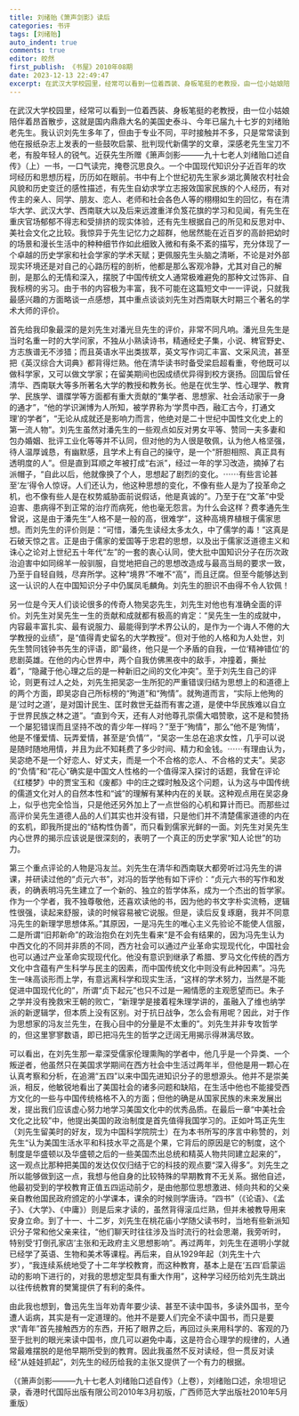 ```yaml
---
title: 刘绪贻《箫声剑影》读后
categories: 书评
tags: [刘绪贻]
auto_indent: true
comments: true
editor: 皎然
first_publish: 《书屋》2010年08期
date: 2023-12-13 22:49:47
excerpt: 在武汉大学校园里，经常可以看到一位着西装、身板笔挺的老教授，由一位小姑娘陪伴着昂首散步，这就是国内鼎鼎大名的美国史泰斗、今年已届九十七岁的刘绪贻老先生。我认识刘先生多年了，但由于专业不同，平时接触并不多，只是常常读到他在报纸杂志上发表的一些鼓吹启蒙、批判现代新儒学的文章，深感老先生宝刀不老，有股年轻人的锐气。近获先生所赠《箫声剑影———九十七老人刘绪贻口述自传》（上）一书，一口气读完，掩卷沉思良久。一个中国现代知识分子近百年的坎坷经历和思想历程，历历如在眼前。书中有上个世纪初先生家乡湖北黄陂农村社会风貌和历史变迁的感性描述，有先生自幼求学立志报效国家民族的个人经历，有对传主的亲人、同学、朋友、恋人、老师和社会各色人等的栩栩如生的回忆，有在清华大学、武汉大学、西南联大以及后来远渡重洋负笈花旗的学习和见闻，有先生在重庆官场郁郁不得志和受排挤的现实体验，还有先生根据自己的所见和反思对中、美社会文化之比较。我惊异于先生记忆力之超群，他居然能在近百岁的高龄把幼时的场景和漫长生活中的种种细节作如此细致入微和有条不紊的描写，充分体现了一个卓越的历史学家和社会学家的学术天赋；更佩服先生头脑之清晰，不论是对外部现实环境还是对自己的心路历程的剖析，他都是那么客观冷静，尤其对自己的解剖，是那么的无情和深入，摆脱了中国传统文人通常极难避免的那种文过饰非、自我标榜的劣习。由于书的内容极为丰富，我不可能在这篇短文中一一评说，只就我最感兴趣的方面略谈一点感想，其中重点谈谈刘先生对西南联大时期三个著名的学术大师的评价。
---
```

在武汉大学校园里，经常可以看到一位着西装、身板笔挺的老教授，由一位小姑娘陪伴着昂首散步，这就是国内鼎鼎大名的美国史泰斗、今年已届九十七岁的刘绪贻老先生。我认识刘先生多年了，但由于专业不同，平时接触并不多，只是常常读到他在报纸杂志上发表的一些鼓吹启蒙、批判现代新儒学的文章，深感老先生宝刀不老，有股年轻人的锐气。近获先生所赠《箫声剑影———九十七老人刘绪贻口述自传》（上）一书，一口气读完，掩卷沉思良久。一个中国现代知识分子近百年的坎坷经历和思想历程，历历如在眼前。书中有上个世纪初先生家乡湖北黄陂农村社会风貌和历史变迁的感性描述，有先生自幼求学立志报效国家民族的个人经历，有对传主的亲人、同学、朋友、恋人、老师和社会各色人等的栩栩如生的回忆，有在清华大学、武汉大学、西南联大以及后来远渡重洋负笈花旗的学习和见闻，有先生在重庆官场郁郁不得志和受排挤的现实体验，还有先生根据自己的所见和反思对中、美社会文化之比较。我惊异于先生记忆力之超群，他居然能在近百岁的高龄把幼时的场景和漫长生活中的种种细节作如此细致入微和有条不紊的描写，充分体现了一个卓越的历史学家和社会学家的学术天赋；更佩服先生头脑之清晰，不论是对外部现实环境还是对自己的心路历程的剖析，他都是那么客观冷静，尤其对自己的解剖，是那么的无情和深入，摆脱了中国传统文人通常极难避免的那种文过饰非、自我标榜的劣习。由于书的内容极为丰富，我不可能在这篇短文中一一评说，只就我最感兴趣的方面略谈一点感想，其中重点谈谈刘先生对西南联大时期三个著名的学术大师的评价。

首先给我印象最深的是刘先生对潘光旦先生的评价，非常不同凡响。潘光旦先生是当时名重一时的大学问家，不独从小熟读诗书，精通经史子集，小说、稗官野史、方志族谱无不涉猎；而且英语水平出类拔萃，英文写作词汇丰富、文采风流，甚至把《英汉综合大词典》都背得烂熟。他在清华读书时备受梁启超看重，夸他既可以做科学家，又可以做文学家；在留美期间也因成绩优异得到校方褒扬。回国后曾任清华、西南联大等多所著名大学的教授和教务长。他是在优生学、性心理学、教育学、民族学、谱牒学等方面都有重大贡献的“集学者、思想家、社会活动家于一身的通才”，“他的学识渊博为人所知，被学界称为‘学贯中西，融汇古今，打通文理’的学者”，“无论从成就还是影响力而言，他绝对是二十世纪中国性文化史上的第一流人物”。刘先生虽然对潘先生的一些观点如反对男女平等、赞同一夫多妻和包办婚姻、批评工业化等等并不认同，但对他的为人很是敬佩，认为他人格坚强，待人温厚诚恳，有幽默感，且学术上有自己的操守，是一个“肝胆相照、真正具有透明度的人”。但是直到耳顺之年被打成“右派”，经过一年的学习改造，摘掉了右派帽子，“自此以后，他就像换了个人，思想起了剧烈的变化。⋯⋯有些言论甚至‘左’得令人惊讶。人们还认为，他这种思想的变化，不像有些人是为了投革命之机，也不像有些人是在权势威胁面前说假话，他是真诚的”。乃至于在“文革”中受迫害、患病得不到正常的治疗而病死，他也毫无怨言。为什么会这样？费孝通先生曾说，这是由于潘先生“人格不是一般的高，很难学”，这种高境界植根于儒家思想。而刘先生的评价则是：“可惜，潘先生读经太多太久，中了儒学的毒！”这真是石破天惊之言。正是由于儒家的爱国等于忠君的思想，以及出于儒家泛道德主义和诛心之论对上世纪五十年代“左”的一套的衷心认同，使大批中国知识分子在历次政治迫害中如同绵羊一般驯服，自觉地把自己的思想改造成与最高当局的要求一致，乃至于自轻自贱，尽弃所学。这种“境界”不唯不“高”，而且迂腐。但至今能够达到这一认识的人在中国知识分子中仍属凤毛麟角。刘先生的胆识不由得不令人钦佩！

另一位是今天人们谈论很多的传奇人物吴宓先生，刘先生对他也有准确全面的评价。刘先生对吴先生一生的贡献和成就都有极高的肯定：“吴先生一生的成就中，内容最丰富扎实、最有说服力、最能得到学术界公认的，是作为一个诲人不倦的大学教授的业绩”，是“值得青史留名的大学教授”。但对于他的人格和为人处世，刘先生赞同钱钟书先生的评语，即“最终，他只是一个矛盾的自我，一位‘精神错位’的悲剧英雄。在他的内心世界中，两个自我仿佛黑夜中的敌手，冲撞着，撕扯着”，“隐藏于他心理之后的是一种新旧之间的文化冲突”。至于刘先生自己的评论，则更有过人之处，刘先生把吴宓一生所犯的严重错误归结为思想上的和道德上的两个方面，即吴宓自己所标榜的“殉道”和“殉情”。就殉道而言，“实际上他殉的是‘过时之道’，是对国计民生、匡时救世无益而有害之道，是使中华民族难以自立于世界民族之林之道”。“直到今天，还有人对他尊孔崇儒大唱赞歌，这不是和赞扬一个屡犯错误而且坚持不改的青少年一样吗？”至于“殉情”，那么“他不是‘殉情’，他是不懂爱情、玩弄爱情，甚至是‘负情’”，“吴宓一生总在追求女性，几乎可以说是随时随地用情，并且为此不知耗费了多少时间、精力和金钱。⋯⋯有理由认为，吴宓绝不是一个好恋人、好丈夫，而是一个不合格的恋人、不合格的丈夫”。吴宓的“负情”和“花心”确实是中国文人性格的一个值得深入探讨的话题，我曾在评论《红楼梦》中的贾宝玉和《废都》中的庄之蝶时触及这个问题，认为这与中国传统的儒道文化对人的自然本性和“诚”的理解有某种内在的关联。这种观点用在吴宓身上，似乎也完全恰当，只是他还另外加上了一点世俗的心机和算计而已。而那些过高评价吴先生道德人品的人们其实也并没有错，只是他们并不清楚儒家道德的内在的玄机，即我所提出的“结构性伪善”，而只看到儒家光鲜的一面。刘先生对吴先生内心世界的揭示应该说是很深刻的，表明了一个真正的历史学家“知人论世”的功力。

第三个重点评论的人物是冯友兰。刘先生在清华和西南联大都旁听过冯先生的讲课，并研读过他的“贞元六书”，对冯的哲学他有如下评价：“贞元六书的写作和发表，的确表明冯先生建立了一个新的、独立的哲学体系，成为一个杰出的哲学家。作为一个学者，我不独尊敬他，还喜欢读他的书，因为他的书文字朴实流畅，逻辑性很强，读起来舒服，读的时候容易被它说服。但是，读后反复琢磨，我并不同意冯先生的新理学思想体系。”其原因，一是冯先生的唯心主义先验论不能使人信服，二是所谓“旧邦新命”的政治抱负在刘先生看来“是不会有结果的，因为冯先生认为中西文化的不同并非质的不同，西方社会可以通过产业革命实现现代化，中国社会也可以通过产业革命实现现代化。他没有意识到继承了希腊、罗马文化传统的西方文化中含蕴有产生科学与民主的因素，而中国传统文化中则没有此种因素”。冯先生一味高谈形而上学，有意远离科学和现实生活，“这样的学术努力，当然是不能促进中国现代化的”，所谓“贞下起元”也只不过是一厢情愿的主观愿望而已。朱子之学并没有挽救宋王朝的败亡，“新理学是接着程朱理学讲的，虽融入了维也纳学派的新逻辑学，但本质上没有区别。对于抗日战争，怎么会有用呢？因此，对于作为思想家的冯友兰先生，在我心目中的分量是不太重的”。刘先生并非专攻哲学的，但这里寥寥数语，即已把冯先生的哲学之迂阔无用揭示得淋漓尽致。

可以看出，在刘先生那一辈深受儒家伦理熏陶的学者中，他几乎是一个异类、一个叛逆者，他虽然只在美国求学期间在西方社会中生活过两年半，但他是用一颗心在认真考察和分析，在追溯“五四”以来中国先进知识分子的思想源头。他并不是崇美派，相反，他敏锐地看出了美国社会的诸多问题和缺陷，在生活中他也不能接受西方文化的一些与中国传统格格不入的方面；但他的确是从国家民族的未来发展出发，提出我们应该虚心努力地学习美国文化中的优秀品质。在最后一章“中美社会文化之比较”中，他提出美国的政治制度是首先值得我国学习的。正如叶笃正先生（刘先生留美时的好友，现为中国科学院院士）在为本书所写的序言中称赞的，刘先生“认为美国生活水平和科技水平之高是个果，它背后的原因是它的制度，这个制度是华盛顿以及华盛顿之后的一些美国杰出总统和精英人物共同建立起来的”，这一观点比那种把美国的发达仅仅归结于它的科技的观点要“深入得多”。刘先生之所以能够做到这一点，我想与他自身的比较特殊的早期教育不无关系。据他自述，他最初受到的学校教育正值五四运动前夕，是由他那位思想激进、倾向共和的父亲亲自教他国民政府颁定的小学课本，课余的时候则学唐诗。“四书”（《论语》、《孟子》、《大学》、《中庸》）则是后来才读的，虽然背得滚瓜烂熟，但并未被教导用来安身立命。到了十一、十二岁，刘先生在桃花庙小学随父读书时，当地有些新派知识分子常和他父亲来往，“他们聊天时往往涉及当时流行的社会思潮，我旁听时，特别受‘打倒孔家店’主张和无政府主义思想影响”。再过两年，刘先生在道明小学就已经学了英语、生物和美术等课程。再后来，自从1929年起（刘先生十六岁），“我连续系统地受了十二年学校教育，而这种教育，基本上是在‘五四’启蒙运动的影响下进行的，对我的思想定型具有重大作用”，这种学习经历给刘先生跳出以往传统教育的樊篱提供了有利的条件。

由此我也想到，鲁迅先生当年劝青年要少读、甚至不读中国书，多读外国书，至今遭人诟病，其实是有一定道理的。他并不是要人们完全不读中国书，而只是要求“青年”首先接触西方的东西，开拓了眼界之后，再回过头来用科学的、客观的乃至于批判的眼光来读中国书，庶几可以避免中毒，这是符合心理学的规律的，人通常最难摆脱的是他早期所受到的教育。因此我虽然不反对读经，但一贯反对读经“从娃娃抓起”，刘先生的经历给我的主张又提供了一个有力的根据。

（《箫声剑影———九十七老人刘绪贻口述自传》（上卷），刘绪贻口述，余坦坦记录，香港时代国际出版有限公司2010年3月初版，广西师范大学出版社2010年5月重版）
